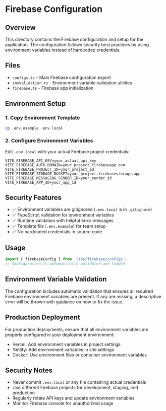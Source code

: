 # Firebase Configuration

## Overview

This directory contains the Firebase configuration and setup for the application. The configuration follows security best practices by using environment variables instead of hardcoded credentials.

## Files

- `configs.ts` - Main Firebase configuration export
- `envValidation.ts` - Environment variable validation utilities
- `firebase.ts` - Firebase app initialization

## Environment Setup

### 1. Copy Environment Template
```bash
cp .env.example .env.local
```

### 2. Configure Environment Variables
Edit `.env.local` with your actual Firebase project credentials:

```env
VITE_FIREBASE_API_KEY=your_actual_api_key
VITE_FIREBASE_AUTH_DOMAIN=your_project.firebaseapp.com
VITE_FIREBASE_PROJECT_ID=your_project_id
VITE_FIREBASE_STORAGE_BUCKET=your_project.firebasestorage.app
VITE_FIREBASE_MESSAGING_SENDER_ID=your_sender_id
VITE_FIREBASE_APP_ID=your_app_id
```

## Security Features

- ✅ Environment variables are gitignored (`.env.local` is in `.gitignore`)
- ✅ TypeScript validation for environment variables
- ✅ Runtime validation with helpful error messages
- ✅ Template file (`.env.example`) for team setup
- ✅ No hardcoded credentials in source code

## Usage

```typescript
import { firebaseConfig } from 'libs/firebase/configs';
// Configuration is automatically validated and loaded
```

## Environment Variable Validation

The configuration includes automatic validation that ensures all required Firebase environment variables are present. If any are missing, a descriptive error will be thrown with guidance on how to fix the issue.

## Production Deployment

For production deployments, ensure that all environment variables are properly configured in your deployment environment:

- Vercel: Add environment variables in project settings
- Netlify: Add environment variables in site settings
- Docker: Use environment files or container environment variables

## Security Notes

- Never commit `.env.local` or any file containing actual credentials
- Use different Firebase projects for development, staging, and production
- Regularly rotate API keys and update environment variables
- Monitor Firebase console for unauthorized usage